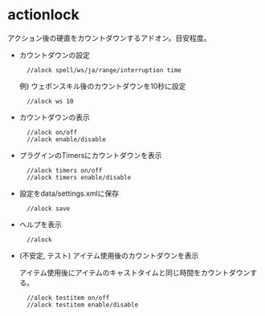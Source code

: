 # actionlock

アクション後の硬直をカウントダウンするアドオン。目安程度。

- カウントダウンの設定

        //alock spell/ws/ja/range/interruption time
    
    例) ウェポンスキル後のカウントダウンを10秒に設定

        //alock ws 10

- カウントダウンの表示

        //alock on/off
        //alock enable/disable

- プラグインのTimersにカウントダウンを表示

        //alock timers on/off
        //alock timers enable/disable

- 設定をdata/settings.xmlに保存

        //alock save

- ヘルプを表示

        //alock

- (不安定, テスト) アイテム使用後のカウントダウンを表示

  アイテム使用後にアイテムのキャストタイムと同じ時間をカウントダウンする。

        //alock testitem on/off
        //alock testitem enable/disable

  